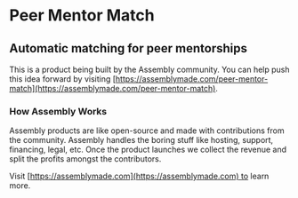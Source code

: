 # Peer Mentor Match

## Automatic matching for peer mentorships

This is a product being built by the Assembly community. You can help push this idea forward by visiting [https://assemblymade.com/peer-mentor-match](https://assemblymade.com/peer-mentor-match).

### How Assembly Works

Assembly products are like open-source and made with contributions from the community. Assembly handles the boring stuff like hosting, support, financing, legal, etc. Once the product launches we collect the revenue and split the profits amongst the contributors.

Visit [https://assemblymade.com](https://assemblymade.com) to learn more.

